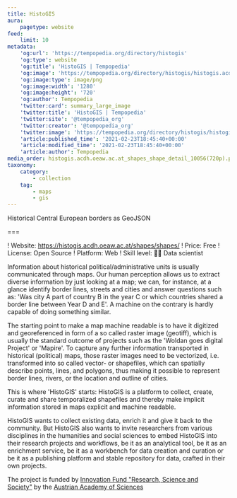 ```yaml
---
title: HistoGIS
aura:
    pagetype: website
feed:
    limit: 10
metadata:
    'og:url': 'https://tempopedia.org/directory/histogis'
    'og:type': website
    'og:title': 'HistoGIS | Tempopedia'
    'og:image': 'https://tempopedia.org/directory/histogis/histogis.acdh.oeaw.ac.at_shapes_shape_detail_10056(720p).png'
    'og:image:type': image/png
    'og:image:width': '1280'
    'og:image:height': '720'
    'og:author': Tempopedia
    'twitter:card': summary_large_image
    'twitter:title': 'HistoGIS | Tempopedia'
    'twitter:site': '@tempopedia_org'
    'twitter:creator': '@tempopedia_org'
    'twitter:image': 'https://tempopedia.org/directory/histogis/histogis.acdh.oeaw.ac.at_shapes_shape_detail_10056(720p).png'
    'article:published_time': '2021-02-23T18:45:40+00:00'
    'article:modified_time': '2021-02-23T18:45:40+00:00'
    'article:author': Tempopedia
media_order: histogis.acdh.oeaw.ac.at_shapes_shape_detail_10056(720p).png
taxonomy:
    category:
        - collection
    tag:
        - maps
        - gis
---
```


Historical Central European borders as GeoJSON

===

! Website: https://histogis.acdh.oeaw.ac.at/shapes/shapes/
! Price: Free
! License: Open Source
! Platform: Web
! Skill level: 👩‍🔬 Data scientist

Information about historical political/administrative units is usually communicated through maps. Our human perception allows us to extract diverse information by just looking at a map; we can, for instance, at a glance identify border lines, streets and cities and answer questions such as: 'Was city A part of country B in the year C or which countries shared a border line between Year D and E'. A machine on the contrary is hardly capable of doing something similar.

The starting point to make a map machine readable is to have it digitized and georeferenced in form of a so called raster image (geotiff), which is usually the standard outcome of projects such as the 'Woldan goes digital Project' or 'Mapire'. To capture any further information transported in historical (political) maps, those raster images need to be vectorized, i.e. transformed into so called vector- or shapefiles, which can spatially describe points, lines, and polygons, thus making it possible to represent border lines, rivers, or the location and outline of cities.

This is where 'HistoGIS' starts: HistoGIS is a platform to collect, create, curate and share temporalized shapefiles and thereby make implicit information stored in maps explicit and machine readable.

HistoGIS wants to collect existing data, enrich it and give it back to the community. But HistoGIS also wants to invite researchers from various disciplines in the humanities and social sciences to embed HistoGIS into their research projects and workflows, be it as an analytical tool, be it as an enrichment service, be it as a workbench for data creation and curation or be it as a publishing platform and stable repository for data, crafted in their own projects.

The project is funded by [Innovation Fund "Research, Science and Society"](https://www.oeaw.ac.at/en/fellowship-funding/promotional-programmes/innovation-fund-research-science-and-society/) by the [Austrian Academy of Sciences](https://www.oeaw.ac.at/)